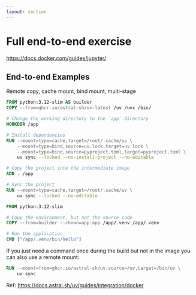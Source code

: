 ```yaml
---
layout: section
---
```


# Full end-to-end exercise

https://docs.docker.com/guides/jupyter/

## End-to-end Examples

Remote copy, cache mount, bind mount, multi-stage

```dockerfile
FROM python:3.12-slim AS builder
COPY --from=ghcr.io/astral-sh/uv:latest /uv /uvx /bin/

# Change the working directory to the `app` directory
WORKDIR /app

# Install dependencies
RUN --mount=type=cache,target=/root/.cache/uv \
    --mount=type=bind,source=uv.lock,target=uv.lock \
    --mount=type=bind,source=pyproject.toml,target=pyproject.toml \
    uv sync --locked --no-install-project --no-editable

# Copy the project into the intermediate image
ADD . /app

# Sync the project
RUN --mount=type=cache,target=/root/.cache/uv \
    uv sync --locked --no-editable

FROM python:3.12-slim

# Copy the environment, but not the source code
COPY --from=builder --chown=app:app /app/.venv /app/.venv

# Run the application
CMD ["/app/.venv/bin/hello"]
```

If you just need a command once during the build but not in the image you can also use a remote mount:

```dockerfile
RUN --mount=from=ghcr.io/astral-sh/uv,source=/uv,target=/bin/uv \
    uv sync
```

Ref: https://docs.astral.sh/uv/guides/integration/docker
